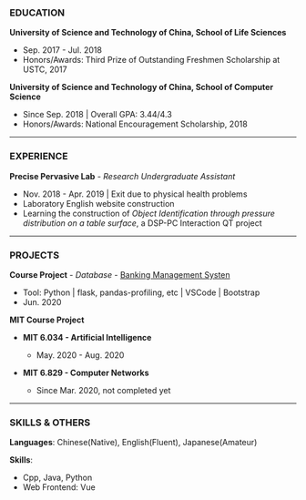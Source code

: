 ### EDUCATION

**University of Science and Technology of China, School of Life Sciences**

- Sep. 2017 - Jul. 2018
- Honors/Awards: Third Prize of Outstanding Freshmen Scholarship at USTC, 2017

**University of Science and Technology of China, School of Computer Science**

- Since Sep. 2018 \| Overall GPA: 3.44/4.3
- Honors/Awards: National Encouragement Scholarship, 2018

***

### EXPERIENCE

**Precise Pervasive Lab** - *Research Undergraduate Assistant*

- Nov. 2018 - Apr. 2019 \| Exit due to physical health problems
- Laboratory English website construction
- Learning the construction of *Object Identification through pressure distribution on a table surface*, a DSP-PC Interaction QT project

***

### PROJECTS

**Course Project** - *Database* - <a href="https://github.com/zpf0117b/BankingManagementSystem">Banking Management Systen</a>

- Tool: Python \| flask, pandas-profiling, etc \| VSCode \| Bootstrap 
- Jun. 2020

**MIT Course Project**

- **MIT 6.034 - Artificial Intelligence**

  - May. 2020 - Aug. 2020

- **MIT 6.829 - Computer Networks**

  - Since Mar. 2020, not completed yet

***

### SKILLS & OTHERS

**Languages**: Chinese(Native), English(Fluent), Japanese(Amateur)

**Skills**: 

- Cpp, Java, Python
- Web Frontend: Vue
